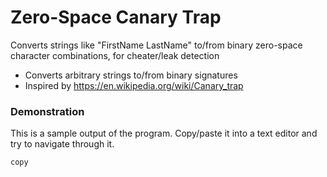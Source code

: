 # Zero-Space Canary Trap
Converts strings like "FirstName LastName" to/from binary zero-space character combinations, for cheater/leak detection
* Converts arbitrary strings to/from binary signatures
* Inspired by https://en.wikipedia.org/wiki/Canary_trap

### Demonstration

This is a sample output of the program. Copy/paste it into a text editor and try to navigate through it.
```
copy
```
